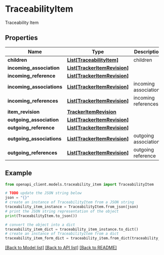 # TraceabilityItem

Traceability Item

## Properties

Name | Type | Description | Notes
------------ | ------------- | ------------- | -------------
**children** | [**List[TraceabilityItem]**](TraceabilityItem.md) | children | [optional] 
**incoming_association** | [**List[TrackerItemRevision]**](TrackerItemRevision.md) |  | [optional] 
**incoming_reference** | [**List[TrackerItemRevision]**](TrackerItemRevision.md) |  | [optional] 
**incoming_associations** | [**List[TrackerItemRevision]**](TrackerItemRevision.md) | incoming associations | [optional] 
**incoming_references** | [**List[TrackerItemRevision]**](TrackerItemRevision.md) | incoming references | [optional] 
**item_revision** | [**TrackerItemRevision**](TrackerItemRevision.md) |  | [optional] 
**outgoing_association** | [**List[TrackerItemRevision]**](TrackerItemRevision.md) |  | [optional] 
**outgoing_reference** | [**List[TrackerItemRevision]**](TrackerItemRevision.md) |  | [optional] 
**outgoing_associations** | [**List[TrackerItemRevision]**](TrackerItemRevision.md) | outgoing association | [optional] 
**outgoing_references** | [**List[TrackerItemRevision]**](TrackerItemRevision.md) | outgoing reference | [optional] 

## Example

```python
from openapi_client.models.traceability_item import TraceabilityItem

# TODO update the JSON string below
json = "{}"
# create an instance of TraceabilityItem from a JSON string
traceability_item_instance = TraceabilityItem.from_json(json)
# print the JSON string representation of the object
print(TraceabilityItem.to_json())

# convert the object into a dict
traceability_item_dict = traceability_item_instance.to_dict()
# create an instance of TraceabilityItem from a dict
traceability_item_form_dict = traceability_item.from_dict(traceability_item_dict)
```
[[Back to Model list]](../README.md#documentation-for-models) [[Back to API list]](../README.md#documentation-for-api-endpoints) [[Back to README]](../README.md)


